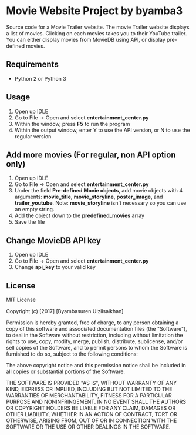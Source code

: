 # Movie Website Project by byamba3
Source code for a Movie Trailer website. The movie Trailer website displays a list of movies. Clicking on each movies takes you to their YouTube trailer. You can either display movies from MovieDB using API, or display pre-defined movies.

## Requirements
- Python 2 or Python 3

## Usage

1. Open up IDLE
2. Go to File -> Open and select **entertainment_center.py**
3. Within the window, press **F5** to run the program
4. Within the output window, enter Y to use the API version, or N to use the regular version

## Add more movies (For regular, non API option only)

1. Open up IDLE
2. Go to File -> Open and select **entertainment_center.py**
3. Under the field **Pre-defined Movie objects**, add movie objects with 4 arguments: **movie_title**, **movie_storyline**, **poster_image**, and **trailer_youtube**. Note: **movie_storyline** isn't necessary so you can use an empty string.
4. Add the object down to the **predefined_movies** array
5. Save the file

## Change MovieDB API key

1. Open up IDLE
2. Go to File -> Open and select **entertainment_center.py**
3. Change **api_key** to your valid key

## License
MIT License

Copyright (c) [2017] [Byambasuren Ulziisaikhan]

Permission is hereby granted, free of charge, to any person obtaining a copy
of this software and associated documentation files (the "Software"), to deal
in the Software without restriction, including without limitation the rights
to use, copy, modify, merge, publish, distribute, sublicense, and/or sell
copies of the Software, and to permit persons to whom the Software is
furnished to do so, subject to the following conditions:

The above copyright notice and this permission notice shall be included in all
copies or substantial portions of the Software.

THE SOFTWARE IS PROVIDED "AS IS", WITHOUT WARRANTY OF ANY KIND, EXPRESS OR
IMPLIED, INCLUDING BUT NOT LIMITED TO THE WARRANTIES OF MERCHANTABILITY,
FITNESS FOR A PARTICULAR PURPOSE AND NONINFRINGEMENT. IN NO EVENT SHALL THE
AUTHORS OR COPYRIGHT HOLDERS BE LIABLE FOR ANY CLAIM, DAMAGES OR OTHER
LIABILITY, WHETHER IN AN ACTION OF CONTRACT, TORT OR OTHERWISE, ARISING FROM,
OUT OF OR IN CONNECTION WITH THE SOFTWARE OR THE USE OR OTHER DEALINGS IN THE
SOFTWARE.
